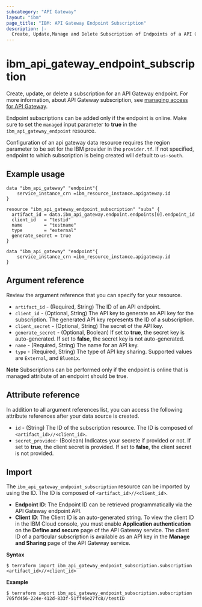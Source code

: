 ```yaml
---
subcategory: "API Gateway"
layout: "ibm"
page_title: "IBM: API Gateway Endpoint Subscription"
description: |-
  Create, Update,Manage and Delete Subscription of Endpoints of a API Gateway service instance.
---
```


# ibm_api_gateway_endpoint_subscription

Create, update, or delete a subscription for an API Gateway endpoint. For more information, about API Gateway subscription, see [managing access for API Gateway](https://cloud.ibm.com/docs/api-gateway?topic=api-gateway-iam).

Endpoint subscriptions can be added only if the endpoint is online. Make sure to set the `managed` input parameter to **true** in the `ibm_api_gateway_endpoint` resource.

Configuration of an api gateway data resource requires the region parameter to be set for the IBM provider in the `provider.tf`.  If not specified, endpoint to which subscription is being created will default to `us-south`. 

## Example usage
```
data "ibm_api_gateway" "endpoint"{
    service_instance_crn =ibm_resource_instance.apigateway.id
}

resource "ibm_api_gateway_endpoint_subscription" "subs" {
  artifact_id = data.ibm_api_gateway.endpoint.endpoints[0].endpoint_id
  client_id   = "testid"
  name        = "testname"
  type        = "external"
  generate_secret = true
}

data "ibm_api_gateway" "endpoint"{
    service_instance_crn =ibm_resource_instance.apigateway.id
}
```

## Argument reference 
Review the argument reference that you can specify for your resource. 

- `artifact_id` - (Required, String) The ID of an API endpoint. 
- `client_id` - (Optional, String) The API key to generate an API key for the subscription. The generated API key represents the ID of a subscription.
- `client_secret` - (Optional, String) The secret of the API key.
- `generate_secret` - (Optional, Boolean) If set to **true**, the secret key is auto-generated. If set to **false**, the secret key is not auto-generated.
- `name` - (Required, String) The name for an API key.
- `type` - (Required, String) The type of API key sharing. Supported values are `External`, and `Bluemix`.

**Note**
Subscriptions can be performed only if the endpoint is online that is managed attribute of an endpoint should be true.

## Attribute reference
In addition to all argument references list, you can access the following attribute references after your data source is created. 

- `id` - (String) The ID of the subscription resource. The ID is composed of `<artifact_id>//<client_id>`.
- `secret_provided`- (Boolean) Indicates your secrete if provided or not. If set to **true**, the client secret is provided. If set to **false**, the client secret is not provided.


## Import
The `ibm_api_gateway_endpoint_subscription` resource can be imported by using the ID. The ID is composed of `<artifact_id>//<client_id>`.

- **Endpoint ID**: The Endpoint ID can be retrieved programmatically via the API Gateway endpoint API.
- **Client ID**: The Client ID is an auto-generated string. To view the client ID in the IBM Cloud console, you must enable **Application authentication** on the **Define and secure** page of the API Gateway service. The client ID of a particular subscription is available as an API key in the **Manage and Sharing** page of the API Gateway service.

**Syntax**

```
$ terraform import ibm_api_gateway_endpoint_subscription.subscription <artifact_id>//<client_id>
```

**Example**

```
$ terraform import ibm_api_gateway_endpoint_subscription.subscription 705fd456-224e-412d-833f-51ff46e27fc8//testID
```
